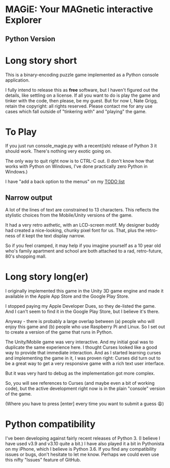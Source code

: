 MAGiE: Your MAGnetic interactive Explorer
=================================================
Python Version
-------------------------------------------------

# Long story short

This is a binary-encoding puzzle game implemented as a Python console application.

I fully intend to release this as **free** software, but I haven't figured out the details, like settling on a license.
If all you want to do is play the game and tinker with the code, then please, be my guest.
But for now I, Nate Grigg, retain the copyright: all rights reserved.
Please contact me for any use cases which fall outside of "tinkering with" and "playing" the game.

# To Play

If you just run console_magie.py with a recent(ish) release of Python 3 it should work.
There's nothing very exotic going on.

The only way to quit right now is to CTRL-C out.
(I don't know how that works with Python on Windows, I've done practically zero Python in Windows.)

I have "add a back option to the menus" on my [TODO list](project.org)

## Narrow output

A lot of the lines of text are constrained to 13 characters.
This reflects the stylistic choices from the Mobile/Unity versions of the game.

It had a very retro asthetic, with an LCD-screen motif.
My designer buddy had created a nice-looking, chunky pixel font for us.
That, plus the retro-ness of it kept the text display narrow.

So if you feel cramped, it may help if you imagine yourself as
a 10 year old who's family apartment and school are both attached to a rad, retro-future, 80's shopping mall.

# Long story long(er)

I originally implemented this game in the Unity 3D game engine
and made it available in the Apple App Store and the Google Play Store.

I stopped paying my Apple Developer Dues, so they de-listed the game.
And I can't seem to find it in the Google Play Store, but I believe it's there.

Anyway - there is probably a large overlap between
(a) people who will enjoy this game and
(b) people who use Raspberry Pi and Linux.
So I set out to create a version of the game that runs in Python.

The Unity/Mobile game was very interactive. And my initial goal was to duplicate the same experience here.
I thought Curses looked like a good way to provide that immediate interaction.
And as I started learning curses and implementing the game in it, I was proven right:
Curses did turn out to be a great way to get a very responsive game with a rich text user interface.

But it was very hard to debug as the implementation got more complex.

So, you will see references to Curses (and maybe even a bit of working code),
but the active development right now is in the plain "console" version of the game.

(Where you have to press [enter] every time you want to submit a guess 😩)

# Python compatibility

I've been developing against fairly recent releases of Python 3. (I believe I have used v3.9 and v3.10 quite a bit.)
I have also played it a bit in Pythonista on my iPhone, which I believe is Python 3.6.
If you find any compatibility issues or bugs, don't hesitate to let me know.
Perhaps we could even use this nifty "Issues" feature of GitHub.
